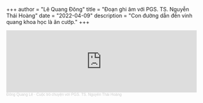 +++
author = "Lê Quang Đông"
title = "Đoạn ghi âm với PGS. TS. Nguyễn Thái Hoàng"
date = "2022-04-09"
description = "Con đường dẫn đến vinh quang khoa học là ăn cướp."
+++


<iframe width="100%" height="166" scrolling="no" frameborder="no" allow="autoplay" src="https://w.soundcloud.com/player/?url=https%3A//api.soundcloud.com/tracks/1337539537&color=%23ff5500&auto_play=true&hide_related=false&show_comments=true&show_user=true&show_reposts=false&show_teaser=true"></iframe><div style="font-size: 10px; color: #cccccc;line-break: anywhere;word-break: normal;overflow: hidden;white-space: nowrap;text-overflow: ellipsis; font-family: Interstate,Lucida Grande,Lucida Sans Unicode,Lucida Sans,Garuda,Verdana,Tahoma,sans-serif;font-weight: 100;"><a href="https://soundcloud.com/ng-quang-l" title="Đông Quang Lê" target="_blank" style="color: #cccccc; text-decoration: none;">Đông Quang Lê</a> · <a href="https://soundcloud.com/ng-quang-l/cuoc-tro-chuyen-voi-pgs-ts-nguyen-thai-hoang" title="Cuộc trò chuyện với PGS. TS. Nguyễn Thái Hoàng" target="_blank" style="color: #cccccc; text-decoration: none;">Cuộc trò chuyện với PGS. TS. Nguyễn Thái Hoàng</a></div>